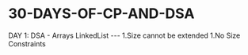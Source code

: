 # 30-DAYS-OF-CP-AND-DSA
DAY 1:
  DSA - 
      Arrays                                                LinkedList    ---
      1.Size cannot be extended                            1.No Size Constraints
